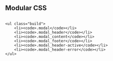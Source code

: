 <aside class="note">
    <section>
    </section>
</aside>

<hgroup>
    <h2>Modular CSS</h2>
</hgroup>
<article>
    <img src="images/smacss.png" alt="" class="smacss">

    <ul class="build">
        <li><code>.modal</code></li>
        <li><code>.modal_header</code></li>
        <li><code>.modal_content</code></li>
        <li><code>.modal_footer</code></li>
        <li><code>.modal_header-active</code></li>
        <li><code>.modal_header-error</code></li>
    </ul>

</article>
